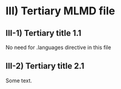 # III) Tertiary MLMD file<A id="a10"></A>

## III-1) Tertiary title 1.1<A id="a11"></A>

No need for .languages directive in this file

## III-2) Tertiary title 2.1<A id="a12"></A>

Some text.
